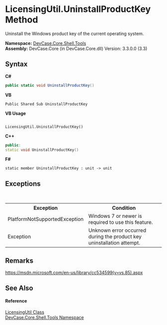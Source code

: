 # LicensingUtil.UninstallProductKey Method 
 

Uninstall the Windows product key of the current operating system.

**Namespace:**&nbsp;<a href="N_DevCase_Core_Shell_Tools">DevCase.Core.Shell.Tools</a><br />**Assembly:**&nbsp;DevCase.Core (in DevCase.Core.dll) Version: 3.3.0.0 (3.3)

## Syntax

**C#**<br />
``` C#
public static void UninstallProductKey()
```

**VB**<br />
``` VB
Public Shared Sub UninstallProductKey
```

**VB Usage**<br />
``` VB Usage

LicensingUtil.UninstallProductKey()
```

**C++**<br />
``` C++
public:
static void UninstallProductKey()
```

**F#**<br />
``` F#
static member UninstallProductKey : unit -> unit 

```


## Exceptions
&nbsp;<table><tr><th>Exception</th><th>Condition</th></tr><tr><td>PlatformNotSupportedException</td><td>Windows 7 or newer is required to use this feature.</td></tr><tr><td>Exception</td><td>Unknown error occurred during the product key uninstallation attempt.</td></tr></table>

## Remarks
<a href="https://msdn.microsoft.com/en-us/library/cc534599(v=vs.85).aspx" target="_blank">https://msdn.microsoft.com/en-us/library/cc534599(v=vs.85).aspx</a>

## See Also


#### Reference
<a href="T_DevCase_Core_Shell_Tools_LicensingUtil">LicensingUtil Class</a><br /><a href="N_DevCase_Core_Shell_Tools">DevCase.Core.Shell.Tools Namespace</a><br />